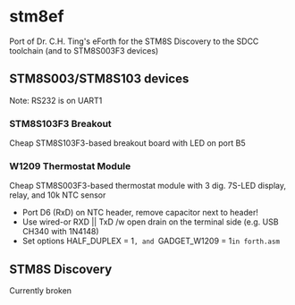# stm8ef
Port of Dr. C.H. Ting's eForth for the STM8S Discovery to the SDCC toolchain (and to STM8S003F3 devices)


## STM8S003/STM8S103 devices

Note: RS232 is on UART1

### STM8S103F3 Breakout

Cheap STM8S103F3-based breakout board with LED on port B5 

### W1209 Thermostat Module

Cheap STM8S003F3-based thermostat module with 3 dig. 7S-LED display, relay, and 10k NTC sensor
 
* Port D6 (RxD) on NTC header, remove capacitor next to header!
* Use wired-or RXD || TxD /w open drain on the terminal side (e.g. USB CH340 with 1N4148) 
* Set options HALF_DUPLEX = 1`, and `GADGET_W1209 = 1`in forth.asm`

## STM8S Discovery
Currently broken
